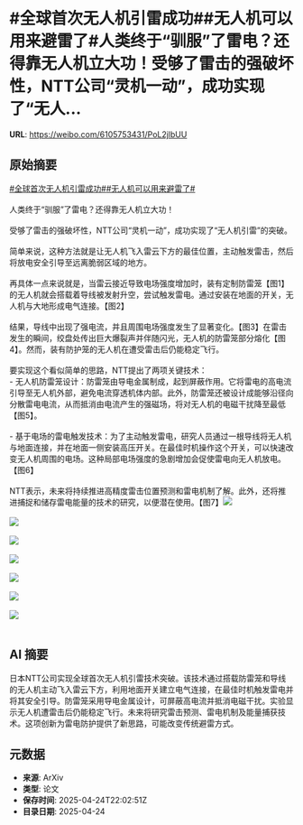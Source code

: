# #全球首次无人机引雷成功##无人机可以用来避雷了#人类终于“驯服”了雷电？还得靠无人机立大功！受够了雷击的强破坏性，NTT公司“灵机一动”，成功实现了“无人...

**URL**: https://weibo.com/6105753431/PoL2jlbUU

## 原始摘要

<a href="https://m.weibo.cn/search?containerid=231522type%3D1%26t%3D10%26q%3D%23%E5%85%A8%E7%90%83%E9%A6%96%E6%AC%A1%E6%97%A0%E4%BA%BA%E6%9C%BA%E5%BC%95%E9%9B%B7%E6%88%90%E5%8A%9F%23&amp;extparam=%23%E5%85%A8%E7%90%83%E9%A6%96%E6%AC%A1%E6%97%A0%E4%BA%BA%E6%9C%BA%E5%BC%95%E9%9B%B7%E6%88%90%E5%8A%9F%23" data-hide=""><span class="surl-text">#全球首次无人机引雷成功#</span></a><a href="https://m.weibo.cn/search?containerid=231522type%3D1%26t%3D10%26q%3D%23%E6%97%A0%E4%BA%BA%E6%9C%BA%E5%8F%AF%E4%BB%A5%E7%94%A8%E6%9D%A5%E9%81%BF%E9%9B%B7%E4%BA%86%23&amp;extparam=%23%E6%97%A0%E4%BA%BA%E6%9C%BA%E5%8F%AF%E4%BB%A5%E7%94%A8%E6%9D%A5%E9%81%BF%E9%9B%B7%E4%BA%86%23" data-hide=""><span class="surl-text">#无人机可以用来避雷了#</span></a><br><br>人类终于“驯服”了雷电？还得靠无人机立大功！<br><br>受够了雷击的强破坏性，NTT公司“灵机一动”，成功实现了“无人机引雷”的突破。<br><br>简单来说，这种方法就是让无人机飞入雷云下方的最佳位置，主动触发雷击，然后将放电安全引导至远离脆弱区域的地方。<br><br>再具体一点来说就是，当雷云接近导致电场强度增加时，装有定制防雷笼【图1】的无人机就会搭载着导线被发射升空，尝试触发雷电。通过安装在地面的开关，无人机与大地形成电气连接。【图2】<br><br>结果，导线中出现了强电流，并且周围电场强度发生了显著变化。【图3】在雷击发生的瞬间，绞盘处传出巨大爆裂声并伴随闪光，无人机的防雷笼部分熔化【图4】。然而，装有防护笼的无人机在遭受雷击后仍能稳定飞行。<br><br>要实现这个看似简单的思路，NTT提出了两项关键技术：<br>- 无人机防雷笼设计：防雷笼由导电金属制成，起到屏蔽作用。它将雷电的高电流引导至无人机外部，避免电流穿透机体内部。此外，防雷笼还被设计成能够沿径向分散雷电电流，从而抵消由电流产生的强磁场，将对无人机的电磁干扰降至最低【图5】。<br><br>- 基于电场的雷电触发技术：为了主动触发雷电，研究人员通过一根导线将无人机与地面连接，并在地面一侧安装高压开关。在最佳时机操作这个开关，可以快速改变无人机周围的电场。这种局部电场强度的急剧增加会促使雷电向无人机放电。【图6】<br><br>NTT表示，未来将持续推进高精度雷击位置预测和雷电机制了解。此外，还将推进捕捉和储存雷电能量的技术的研究，以便潜在使用。【图7】<img style="" src="https://tvax3.sinaimg.cn/large/006Fd7o3gy1i0s0uqc20xj30go0djtbm.jpg" referrerpolicy="no-referrer"><br><br><img style="" src="https://tvax2.sinaimg.cn/large/006Fd7o3gy1i0s0uqdvdgj30m80cqjt3.jpg" referrerpolicy="no-referrer"><br><br><img style="" src="https://tvax4.sinaimg.cn/large/006Fd7o3gy1i0s0uqgnfnj30m80eaada.jpg" referrerpolicy="no-referrer"><br><br><img style="" src="https://tvax3.sinaimg.cn/large/006Fd7o3gy1i0s0uq3nrqj30go0bgjs6.jpg" referrerpolicy="no-referrer"><br><br><img style="" src="https://tvax4.sinaimg.cn/large/006Fd7o3gy1i0s0uqgkkhj30go0af0uc.jpg" referrerpolicy="no-referrer"><br><br><img style="" src="https://tvax2.sinaimg.cn/large/006Fd7o3gy1i0s0uqdwdcj30m809vzm0.jpg" referrerpolicy="no-referrer"><br><br><img style="" src="https://tvax3.sinaimg.cn/large/006Fd7o3gy1i0s0uqrh5bj30m80c6mzn.jpg" referrerpolicy="no-referrer"><br><br>

## AI 摘要

日本NTT公司实现全球首次无人机引雷技术突破。该技术通过搭载防雷笼和导线的无人机主动飞入雷云下方，利用地面开关建立电气连接，在最佳时机触发雷电并将其安全引导。防雷笼采用导电金属设计，可屏蔽高电流并抵消电磁干扰。实验显示无人机遭雷击后仍能稳定飞行。未来将研究雷击预测、雷电机制及能量捕获技术。这项创新为雷电防护提供了新思路，可能改变传统避雷方式。

## 元数据

- **来源**: ArXiv
- **类型**: 论文
- **保存时间**: 2025-04-24T22:02:51Z
- **目录日期**: 2025-04-24
